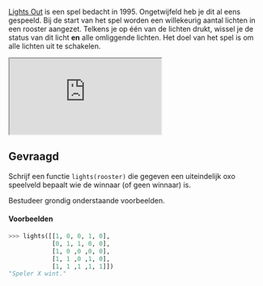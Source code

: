 <a href="https://en.wikipedia.org/wiki/Lights_Out_(game)" target="_blank">Lights Out</a> is een spel bedacht in 1995. Ongetwijfeld heb je dit al eens gespeeld. Bij de start van het spel worden een willekeurig aantal lichten in een rooster aangezet. Telkens je op één van de lichten drukt, wissel je de status van dit licht **en** alle omliggende lichten. Het doel van het spel is om alle lichten uit te schakelen.

<iframe src="https://editor.p5js.org/alagudelo/full/VS7n9R7n9"></iframe>

## Gevraagd
Schrijf een functie `lights(rooster)` die gegeven een uiteindelijk oxo speelveld bepaalt wie de winnaar (of geen winnaar) is.

Bestudeer grondig onderstaande voorbeelden.

#### Voorbeelden

```python
>>> lights([[1, 0, 0, 1, 0], 
            [0, 1, 1, 0, 0],
            [1, 0 ,0 ,0, 0],
            [1, 1 ,0 ,1, 0],
            [1, 1 ,1 ,1, 1]])
"Speler X wint."
```
